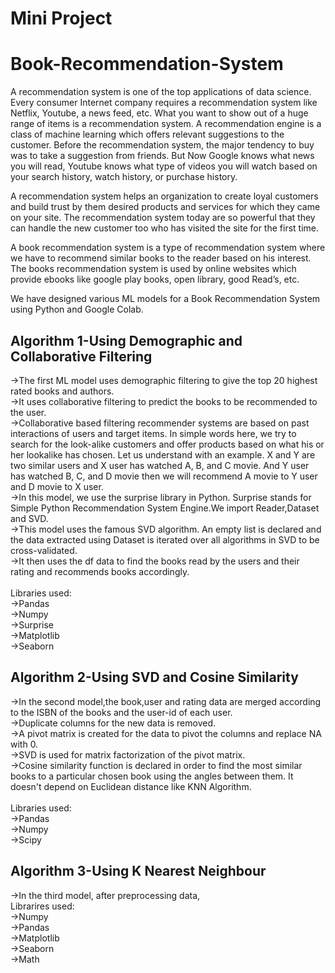 # Mini Project
# Book-Recommendation-System
A recommendation system is one of the top applications of data science. Every consumer Internet company requires a recommendation system like Netflix, Youtube, a news feed, etc. What you want to show out of a huge range of items is a recommendation system.
A recommendation engine is a class of machine learning which offers relevant suggestions to the customer.  Before the recommendation system, the major tendency to buy was to take a suggestion from friends. But Now Google knows what news you will read, Youtube knows what type of videos you will watch based on your search history, watch history, or purchase history.

A recommendation system helps an organization to create loyal customers and build trust by them desired products and services for which they came on your site. The recommendation system today are so powerful that they can handle the new customer too who has visited the site for the first time. 

A book recommendation system is a type of recommendation system where we have to recommend similar books to the reader based on his interest. The books recommendation system is used by online websites which provide ebooks like google play books, open library, good Read’s, etc.

We have designed various ML models for a Book Recommendation System using Python and Google Colab.
## Algorithm 1-Using Demographic and Collaborative Filtering
->The first ML model uses demographic filtering to give the top 20 highest rated books and authors.<br/>
->It uses collaborative filtering to predict the books to be recommended to the user.<br/>
->Collaborative based filtering recommender systems are based on past interactions of users and target items.  In simple words here, we try to search for the look-alike customers and offer products based on what his or her lookalike has chosen. Let us understand with an example. X and Y are two similar users and X user has watched A, B, and C movie. And Y user has watched B, C, and D movie then we will recommend A movie to Y user and D movie to X user.<br/>
->In this model, we use the surprise library in Python. Surprise stands for Simple Python Recommendation System Engine.We import Reader,Dataset and SVD.<br/>
->This model uses the famous SVD algorithm. An empty list is declared and the data extracted using Dataset is iterated over all algorithms in SVD to be cross-validated.<br/>
->It then uses the df data to find the books read by the users and their rating and recommends books accordingly.<br/>
<br/>
Libraries used:<br/>
->Pandas<br/>
->Numpy<br/>
->Surprise<br/>
->Matplotlib<br/>
->Seaborn<br/>

## Algorithm 2-Using SVD and Cosine Similarity
->In the second model,the book,user and rating data are merged according to the ISBN of the books and the user-id of each user.<br/>
->Duplicate columns for the new data is removed.<br/>
->A pivot matrix is created for the data to pivot the columns and replace NA with 0.<br/>
->SVD is used for matrix factorization of the pivot matrix.<br/>
->Cosine similarity function is declared in order to find the most similar books to a particular chosen book using the angles between them. It doesn't depend on Euclidean distance like KNN Algorithm.<br/>
<br/>
Libraries used:<br/>
->Pandas<br/>
->Numpy<br/>
->Scipy<br/>

## Algorithm 3-Using K Nearest Neighbour
->In the third model, after preprocessing data,
<br>
Librarires used:<br>
->Numpy<br>
->Pandas<br>
->Matplotlib<br>
->Seaborn<br>
->Math<br>
